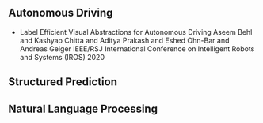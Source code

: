 ## Autonomous Driving

* Label Efficient Visual Abstractions for Autonomous Driving
Aseem Behl and Kashyap Chitta and Aditya Prakash and Eshed Ohn-Bar and Andreas Geiger
IEEE/RSJ International Conference on Intelligent Robots and Systems (IROS) 2020


## Structured Prediction

## Natural Language Processing
